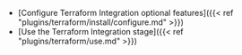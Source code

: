 * [Configure Terraform Integration optional features]({{< ref "plugins/terraform/install/configure.md" >}})
* [Use the Terraform Integration stage]({{< ref "plugins/terraform/use.md" >}})